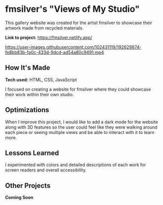 # fmsilver's "Views of My Studio"
This gallery website was created for the artist fmsilver to showcase their artwork made from recycled materials. 

**Link to project:** https://fmsilver.netlify.app/

https://user-images.githubusercontent.com/102431119/192629874-fe8bb83b-fa0c-433d-9dcd-ad54a80c9491.mp4

## How It's Made

**Tech used:** HTML, CSS, JavaScript

I focused on creating a website for fmsilver where they could showcase their work within their own studio. 

## Optimizations

When I improve this project, I would like to add a dark mode for the website along with 3D features so the user could feel like they were walking around each piece or seeing multiple views and be able to interact with it to learn more. 

## Lessons Learned

I experimented with colors and detailed descriptions of each work for screen readers and overall accessibility.

## Other Projects

**Coming Soon**

<!-- <table bordercolor="#66b2b2">
  <tr>
    <td width="33.3%"  style="align:center;" valign="top">
	<a target="_blank" href="#">**Coming Soon**</a>
    	<br>
    	<a target="_blank" href="#">
    	<img src="#" width="100%"  alt="#">
        </a>
    </td>
    <td width="33.3%" valign="top">
	<a target="_blank" href="#">**Coming Soon**</a>
      	<br>
        <a target="_blank" href="#">
          <img src="#" width="100%" alt="#">
        </a>
    </td>
    <td width="33.3%" valign="top">
	<a target="_blank" href="#">**Coming Soon**</a>
        <br>
        <a target="_blank" href="#">
          <img src="#" width="100%" alt="#">
        </a>
    </td>
  </tr>
</table> -->
